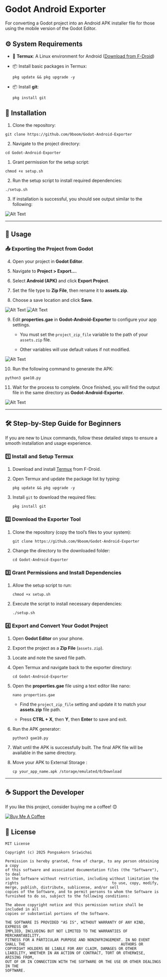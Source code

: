 # Godot Android Exporter

For converting a Godot project into an Android APK installer file for those using the mobile version of the Godot Editor.

## ⚙️ System Requirements

- 📱 **Termux**: A Linux environment for Android ([Download from F-Droid](https://f-droid.org/repo/com.termux_118.apk))
    
- 📦 Install basic packages in Termux:
    
    ```
    pkg update && pkg upgrade -y
    ```
    
- 📦 Install **git**:
    
    ```
    pkg install git
    ```
    

## 🚀 Installation

1. Clone the repository:
    

```
git clone https://github.com/9boom/Godot-Android-Exporter
```

2. Navigate to the project directory:
    

```
cd Godot-Android-Exporter
```

1. Grant permission for the setup script:
    

```
chmod +x setup.sh
```

2. Run the setup script to install required dependencies:
    

```
./setup.sh
```

3. If installation is successful, you should see output similar to the following:
    

![Alt Text](https://raw.githubusercontent.com/9boom/Godot-Android-Exporter/main/screenshots/Screenshot_20250223-115612.png)

---

## 📝 Usage

### 📤 Exporting the Project from Godot

4. Open your project in **Godot Editor**.
    
5. Navigate to **Project > Export...**.
    
6. Select **Android (APK)** and click **Export Project**.
    
7. Set the file type to **Zip File**, then rename it to **assets.zip**.
    
8. Choose a save location and click **Save**.
    

![Alt Text](https://raw.githubusercontent.com/9boom/Godot-Android-Exporter/main/screenshots/Screenshot_20250223-142618_1.png) 
![Alt Text](https://raw.githubusercontent.com/9boom/Godot-Android-Exporter/main/screenshots/Screenshot_20250223-142809_2.png)

9. Edit **properties.gae** in **Godot-Android-Exporter** to configure your app settings.
    
    - You must set the `project_zip_file` variable to the path of your `assets.zip` file.
        
    - Other variables will use default values if not modified.
        

![Alt Text](https://raw.githubusercontent.com/9boom/Godot-Android-Exporter/main/screenshots/Screenshot_20250223-151252.png)

10. Run the following command to generate the APK:
    

```
python3 gae10.py
```

11. Wait for the process to complete. Once finished, you will find the output file in the same directory as **Godot-Android-Exporter**.
    

![Alt Text](https://raw.githubusercontent.com/9boom/Godot-Android-Exporter/main/screenshots/Screenshot_20250223-152710.png)

---

## 🛠️ Step-by-Step Guide for Beginners

If you are new to Linux commands, follow these detailed steps to ensure a smooth installation and usage experience.

### 1️⃣ Install and Setup Termux

1. Download and install [Termux](https://f-droid.org/repo/com.termux_118.apk) from F-Droid.
    
2. Open Termux and update the package list by typing:
    
    ```
    pkg update && pkg upgrade -y
    ```
    
3. Install `git` to download the required files:
    
    ```
    pkg install git
    ```
    

### 2️⃣ Download the Exporter Tool

1. Clone the repository (copy the tool’s files to your system):
    
    ```
    git clone https://github.com/9boom/Godot-Android-Exporter
    ```
    
2. Change the directory to the downloaded folder:
    
    ```
    cd Godot-Android-Exporter
    ```
    

### 3️⃣ Grant Permissions and Install Dependencies

1. Allow the setup script to run:
    
    ```
    chmod +x setup.sh
    ```
    
2. Execute the script to install necessary dependencies:
    
    ```
    ./setup.sh
    ```
    

### 4️⃣ Export and Convert Your Godot Project

1. Open **Godot Editor** on your phone.
    
2. Export the project as a **Zip File** (`assets.zip`).
    
3. Locate and note the saved file path.
    
4. Open Termux and navigate back to the exporter directory:
    
    ```
    cd Godot-Android-Exporter
    ```
    
5. Open the **properties.gae** file using a text editor like nano:
    
    ```
    nano properties.gae
    ```
    
    - Find the `project_zip_file` setting and update it to match your **assets.zip** file path.
        
    - Press **CTRL + X**, then **Y**, then **Enter** to save and exit.
        
6. Run the APK generator:
    
    ```
    python3 gae10.py
    ```
    
7. Wait until the APK is successfully built. The final APK file will be available in the same directory.
     
8. Move your APK to External Storage :
    
    ```
    cp your_app_name.apk /storage/emulated/0/Download
    ```

---

## ☕ Support the Developer

If you like this project, consider buying me a coffee! 😊

[![Buy Me A Coffee](https://www.buymeacoffee.com/assets/img/custom_images/orange_img.png)](https://buymeacoffee.com/9boom)

## 📜 License

```
MIT License

Copyright (c) 2025 Pongsakorn Sriwichai

Permission is hereby granted, free of charge, to any person obtaining a copy
of this software and associated documentation files (the "Software"), to deal
in the Software without restriction, including without limitation the rights                                          to use, copy, modify, merge, publish, distribute, sublicense, and/or sell
copies of the Software, and to permit persons to whom the Software is
furnished to do so, subject to the following conditions:

The above copyright notice and this permission notice shall be included in all
copies or substantial portions of the Software.

THE SOFTWARE IS PROVIDED "AS IS", WITHOUT WARRANTY OF ANY KIND, EXPRESS OR
IMPLIED, INCLUDING BUT NOT LIMITED TO THE WARRANTIES OF MERCHANTABILITY,
FITNESS FOR A PARTICULAR PURPOSE AND NONINFRINGEMENT. IN NO EVENT SHALL THE                                           AUTHORS OR COPYRIGHT HOLDERS BE LIABLE FOR ANY CLAIM, DAMAGES OR OTHER
LIABILITY, WHETHER IN AN ACTION OF CONTRACT, TORT OR OTHERWISE, ARISING FROM,
OUT OF OR IN CONNECTION WITH THE SOFTWARE OR THE USE OR OTHER DEALINGS IN THE
SOFTWARE.
```
